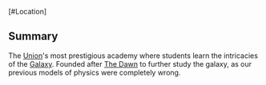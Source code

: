 [#Location]

## Summary

The [Union](../Factions/The%20Union.md)'s most prestigious academy where students learn the intricacies of the [Galaxy](../Galaxy/Galaxy.md). Founded after [The Dawn](../Large%20Events/The%20Dawn.md) to further study the galaxy, as our previous models of physics were completely wrong.